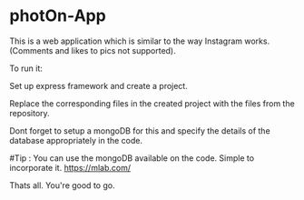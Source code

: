 # photOn-App

This is a web application which is similar to the way Instagram works. (Comments and likes to pics not supported).

To run it:

Set up express framework and create a project.

Replace the corresponding files in the created project with the files from the repository.

Dont forget to setup a mongoDB for this and specify the details of the database appropriately in  the code.

#Tip : You can use the mongoDB available on the code. Simple to incorporate it. https://mlab.com/

Thats all. You're good to go.
